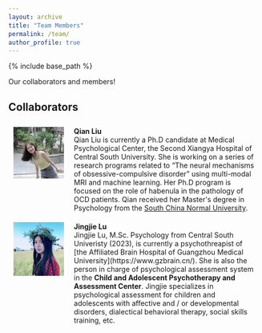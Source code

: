 ```yaml
---
layout: archive
title: "Team Members"
permalink: /team/
author_profile: true
---
```

{% include base_path %}

Our collaborators and members!

## Collaborators

<div style="display: flex;">
  <!-- 左侧列：占三分之一 -->
  <div style="flex: 0 0 20%; padding: 10px;">
    <img src="/images/Qian_Liu_avatar.jpg" alt="Qian Liu" style="width: 200px; height: auto;" />
  </div>
  
  <!-- 右侧列：占三分之二 -->
  <div style="flex: 2; padding: 10px;">
<strong>Qian Liu</strong><br>   
Qian Liu is currently a Ph.D candidate at Medical Psychological Center, the Second Xiangya Hospital of Central South University. She is working on a series of research programs related to “The neural mechanisms of obsessive-compulsive disorder” using multi-modal MRI and machine learning. Her Ph.D program is focused on the role of habenula in the pathology of OCD patients. Qian received her Master's degree in Psychology from the <a href="https://www.scnu.edu.cn/">South China Normal University</a>. 
  </div>
</div>


<div style="display: flex;">
  <!-- 左侧列：占三分之一 -->
  <div style="flex: 0 0 20%; padding: 10px;">
    <img src="/images/Jingjie_Lu_avatar.jpg" alt="Jingjie Lu" style="width: 200px; height: auto;" />
  </div>
  
  <!-- 右侧列：占三分之二 -->
  <div style="flex: 2; padding: 10px;">
<strong>Jingjie Lu</strong><br>   
Jingjie Lu, M.Sc. Psychology from Central South Univeristy (2023), is currently a psychothreapist of [the Affiliated Brain Hospital of Guangzhou Medical University](https://www.gzbrain.cn/). She is also the person in charge of psychological assessment system in the <strong>Child and Adolescent Psychotherapy and Assessment Center</strong>. Jingjie specializes in psychological assessment for children and adolescents with affective and / or developmental disorders, dialectical behavioral therapy, social skills training, etc. 
  </div>
</div>
